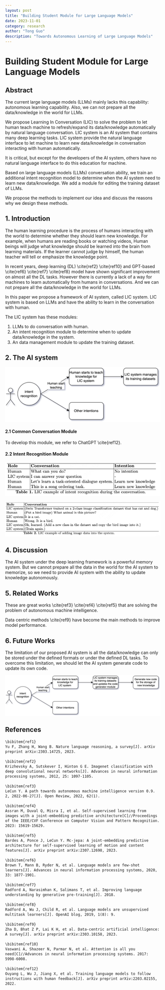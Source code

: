 ```yaml
---
layout: post
title: "Building Student Module for Large Language Models"
date: 2023-11-01
category: research
author: "Tong Guo"
description: "Towards Autonomous Learning of Large Language Models"
---
```



# Building Student Module for Large Language Models

## Abstract

The current large language models (LLMs) mainly lacks this capability: autonomous learning capability. Also, we can not prepare all the data/knowledge in the world for LLMs.

We propose Learning In Conversation (LIC) to solve the problem to let human teach machine to refresh/expand its data/knowledge automatically by natural language conversation.
LIC system is an AI system that contains many deep learning tasks. LIC system provide the natural language interface to let machine to learn new data/knowledge in conversation interacting with human automatically.

It is critical, but except for the developers of the AI system, others have no natural language interface to do this education for machine. 

Based on large language models (LLMs) conversation ability, we train an additional intent recognition model to determine when the AI system need to learn new data/knowledge. We add a module for editing the training dataset of LLMs. 

We propose the methods to implement our idea and discuss the reasons why we design these methods.

## 1. Introduction

The human learning procedure is the process of humans interacting with the world to determine whether they should learn new knowledge. For example, when humans are reading books or watching videos,  Human beings will judge what knowledge should be learned into the brain from learning materials. If the learner cannot judge by himself, the human teacher will tell or emphasize the knowledge point.

In recent years, deep learning (DL) \cite{ref2} \cite{ref10} and GPT-based \cite{ref6} \cite{ref7} \cite{ref8} model have shown significant improvement on almost all the DL tasks. However there is currently a lack of a way for machines to learn automatically from humans in conversations. And we can not prepare all the data/knowledge in the world for LLMs.
 

In this paper we propose a framework of AI system, called LIC system. LIC system is based on LLMs and have the ability to learn in the conversation with human.

The LIC system has these modules: 

1) LLMs to do conversation with human.
2) An intent recognition module to determine when to update data/knowledge in the system.
3) An data management module to update the training dataset.

## 2. The AI system

![fig1](/assets/png/auto-learn/fig1.png)

#### 2.1 Common Conversation Module

To develop this module, we refer to ChatGPT \cite{ref12}.

#### 2.2 Intent Recognition Module

![table1](/assets/png/auto-learn/table1.png)


![table2](/assets/png/auto-learn/table2.png)

## 4. Discussion

The AI system under the deep learning framework is a powerful memory system. But we cannot prepare all the data in the world for the AI system to memorize, so we need to provide AI system with the ability to update knowledge autonomously.

## 5. Related Works

These are great works \cite{ref3} \cite{ref4} \cite{ref5} that are solving the problem of autonomous machine intelligence. 

Data centric methods \cite{ref9} have become the main methods to improve model performance.

## 6. Future Works

The limitation of our proposed AI system is all the data/knowledge can only be stored under the defined formats or under the defined DL tasks.
To overcome this limitation, we should let the AI system generate code to update its own code.

![fig2](/assets/png/auto-learn/fig2.png)

## References
```
\bibitem{ref1}
Yu F, Zhang H, Wang B. Nature language reasoning, a survey[J]. arXiv preprint arXiv:2303.14725, 2023.

\bibitem{ref2}
Krizhevsky A, Sutskever I, Hinton G E. Imagenet classification with deep convolutional neural networks[J]. Advances in neural information processing systems, 2012, 25: 1097-1105.

\bibitem{ref3}
LeCun Y. A path towards autonomous machine intelligence version 0.9. 2, 2022-06-27[J]. Open Review, 2022, 62(1).

\bibitem{ref4}
Assran M, Duval Q, Misra I, et al. Self-supervised learning from images with a joint-embedding predictive architecture[C]//Proceedings of the IEEE/CVF Conference on Computer Vision and Pattern Recognition. 2023: 15619-15629.

\bibitem{ref5}
Bardes A, Ponce J, LeCun Y. Mc-jepa: A joint-embedding predictive architecture for self-supervised learning of motion and content features[J]. arXiv preprint arXiv:2307.12698, 2023.

\bibitem{ref6}
Brown T, Mann B, Ryder N, et al. Language models are few-shot learners[J]. Advances in neural information processing systems, 2020, 33: 1877-1901.

\bibitem{ref7}
Radford A, Narasimhan K, Salimans T, et al. Improving language understanding by generative pre-training[J]. 2018.

\bibitem{ref8}
Radford A, Wu J, Child R, et al. Language models are unsupervised multitask learners[J]. OpenAI blog, 2019, 1(8): 9.

\bibitem{ref9}
Zha D, Bhat Z P, Lai K H, et al. Data-centric artificial intelligence: A survey[J]. arXiv preprint arXiv:2303.10158, 2023.

\bibitem{ref10}
Vaswani A, Shazeer N, Parmar N, et al. Attention is all you need[C]//Advances in neural information processing systems. 2017: 5998-6008.

\bibitem{ref12}
Ouyang L, Wu J, Jiang X, et al. Training language models to follow instructions with human feedback[J]. arXiv preprint arXiv:2203.02155, 2022.


```



